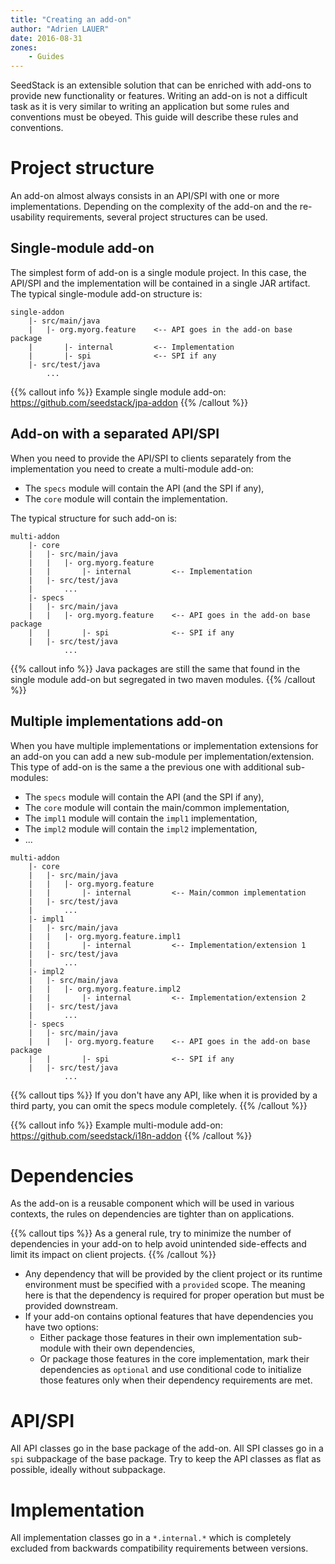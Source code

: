 ```yaml
---
title: "Creating an add-on"
author: "Adrien LAUER"
date: 2016-08-31
zones:
    - Guides
---
```


SeedStack is an extensible solution that can be enriched with add-ons to provide new functionality or features.
Writing an add-on is not a difficult task as it is very similar to writing an application but some rules and
conventions must be obeyed. This guide will describe these rules and conventions.<!--more-->
 
# Project structure
 
An add-on almost always consists in an API/SPI with one or more implementations. Depending on the complexity of
the add-on and the re-usability requirements, several project structures can be used.

## Single-module add-on

The simplest form of add-on is a single module project. In this case, the API/SPI and the implementation will be
contained in a single JAR artifact. The typical single-module add-on structure is:

```plain
single-addon
    |- src/main/java
    |   |- org.myorg.feature    <-- API goes in the add-on base package
    |       |- internal         <-- Implementation            
    |       |- spi              <-- SPI if any
    |- src/test/java
        ...
```

{{% callout info %}}
Example single module add-on: https://github.com/seedstack/jpa-addon
{{% /callout %}}    
  
## Add-on with a separated API/SPI

When you need to provide the API/SPI to clients separately from the implementation you need to create a multi-module
add-on:

* The `specs` module will contain the API (and the SPI if any),
* The `core` module will contain the implementation.

The typical structure for such add-on is:

```plain
multi-addon
    |- core
    |   |- src/main/java
    |   |   |- org.myorg.feature    
    |   |       |- internal         <-- Implementation            
    |   |- src/test/java
    |       ...
    |- specs        
    |   |- src/main/java
    |   |   |- org.myorg.feature    <-- API goes in the add-on base package
    |   |       |- spi              <-- SPI if any
    |   |- src/test/java
            ...
```
    
{{% callout info %}}
Java packages are still the same that found in the single module add-on but segregated in two maven modules.
{{% /callout %}}    

## Multiple implementations add-on

When you have multiple implementations or implementation extensions for an add-on you can add a new sub-module per
implementation/extension. This type of add-on is the same a the previous one with additional sub-modules:
 
* The `specs` module will contain the API (and the SPI if any),
* The `core` module will contain the main/common implementation,
* The `impl1` module will contain the `impl1` implementation,
* The `impl2` module will contain the `impl2` implementation,
* ...

```plain
multi-addon
    |- core
    |   |- src/main/java
    |   |   |- org.myorg.feature    
    |   |       |- internal         <-- Main/common implementation            
    |   |- src/test/java
    |       ...
    |- impl1
    |   |- src/main/java
    |   |   |- org.myorg.feature.impl1    
    |   |       |- internal         <-- Implementation/extension 1            
    |   |- src/test/java
    |       ...
    |- impl2
    |   |- src/main/java
    |   |   |- org.myorg.feature.impl2    
    |   |       |- internal         <-- Implementation/extension 2            
    |   |- src/test/java
    |       ...
    |- specs        
    |   |- src/main/java
    |   |   |- org.myorg.feature    <-- API goes in the add-on base package
    |   |       |- spi              <-- SPI if any
    |   |- src/test/java
            ...
```

{{% callout tips %}}
If you don't have any API, like when it is provided by a third party, you can omit 
the specs module completely.
{{% /callout %}}

{{% callout info %}}
Example multi-module add-on: https://github.com/seedstack/i18n-addon
{{% /callout %}}

# Dependencies

As the add-on is a reusable component which will be used in various contexts, the rules on dependencies are
tighter than on applications.
 
{{% callout tips %}}
As a general rule, try to minimize the number of dependencies in your add-on to help avoid 
unintended side-effects and limit its impact on client projects.
{{% /callout %}} 

* Any dependency that will be provided by the client project or its runtime environment must
be specified with a `provided` scope. The meaning here is that the dependency is required for
proper operation but must be provided downstream.
* If your add-on contains optional features that have dependencies you have two options:
  * Either package those features in their own implementation sub-module with their own dependencies, 
  * Or package those features in the core implementation, mark their dependencies as `optional` and use
conditional code to initialize those features only when their dependency requirements are met.

# API/SPI

All API classes go in the base package of the add-on. All SPI classes go in a `spi` subpackage of the base package. Try
to keep the API classes as flat as possible, ideally without subpackage.

# Implementation 

All implementation classes go in a `*.internal.*` which is completely excluded from backwards compatibility requirements
between versions.


